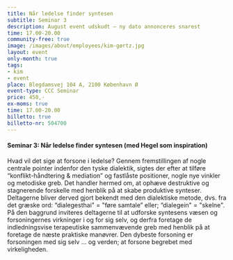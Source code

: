 ```yaml
---
title: Når ledelse finder syntesen
subtitle: Seminar 3
description: August event udskudt – ny dato annonceres snarest
time: 17.00-20.00
community-free: true
image: /images/about/employees/kim-gørtz.jpg
layout: event
only-month: true
tags:
- kim
- event
place: Blegdamsvej 104 A, 2100 København Ø
event-type: CCC Seminar
price: 450,-
ex-moms: true
time: 17.00-20.00
billetto: true
billetto-nr: 504700
---
```

#### Seminar 3: Når ledelse finder syntesen (med Hegel som inspiration)

Hvad vil det sige at forsone i ledelse? Gennem fremstillingen af nogle centrale pointer indenfor den tyske dialektik, sigtes der efter at tilføre “konflikt-håndtering & mediation” og fastlåste positioner, nogle nye vinkler og metodiske greb. Det handler hermed om, at ophæve destruktive og stagnerende forskelle med henblik på at skabe produktive synteser. Deltagerne bliver derved gjort bekendt med den dialektiske metode, dvs. fra det græske ord: “dialegesthai" = "føre samtale” eller; “dialegein" = "skelne". På den baggrund inviteres deltagerne til at udforske syntesens væsen og forsoningernes virkninger i og for sig selv, og derfra foretage de indledningsvise terapeutiske sammenvævende greb med henblik på at foretage de næste praktiske manøvrer. Den dybeste forsoning er forsoningen med sig selv … og verden; at forsone begrebet med virkeligheden.